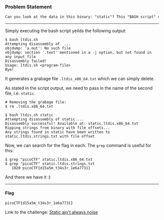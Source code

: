 ### Problem Statement
```txt
Can you look at the data in this binary: "static"? This "BASH script" might help!
```

---

Simply executing the bash script yeilds the following output:

```console
$ bash ltdis.sh
Attempting disassembly of  ...
objdump: 'a.out': No such file
objdump: section '.text' mentioned in a -j option, but not found in any input file
Disassembly failed!
Usage: ltdis.sh <program-file>
Bye!
```
It generates a grabage file `.ltdis_x86_64.txt` which we can simply delete.

As stated in the script output, we need to pass in the name of the second file, i.e. `static`.


```console
# Removing the grabage file:
$ rm .ltdis.x86_64.txt

$ bash ltdis.sh static
Attempting disassembly of static ...
Disassembly successful! Available at: static.ltdis.x86_64.txt
Ripping strings from binary with file offsets...
Any strings found in static have been written to static.ltdis.strings.txt with file offset
```

Now, we can search for the flag in each. The `grep` command is useful for this:

```console
$ grep "picoCTF" static.ltdis.x86_64.txt
$ grep "picoCTF" static.ltdis.strings.txt
   1020 picoCTF{d15a5m_t34s3r_1e6a7731}
```

And there we have it :)

---

#### Flag
    picoCTF{d15a5m_t34s3r_1e6a7731}


Link to the challenge: [Static ain't always noise](https://play.picoctf.org/practice/challenge/163)
